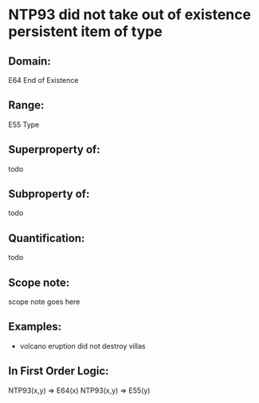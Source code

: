 # NTP93 did not take out of existence persistent item of type

## Domain: 

E64 End of Existence

## Range: 

E55 Type

## Superproperty of: 

todo

## Subproperty of: 

todo

## Quantification: 

todo

## Scope note: 

scope note goes here

## Examples: 

* volcano eruption did not destroy villas

## In First Order Logic: 

NTP93(x,y) ⇒ E64(x)
NTP93(x,y) ⇒ E55(y)

